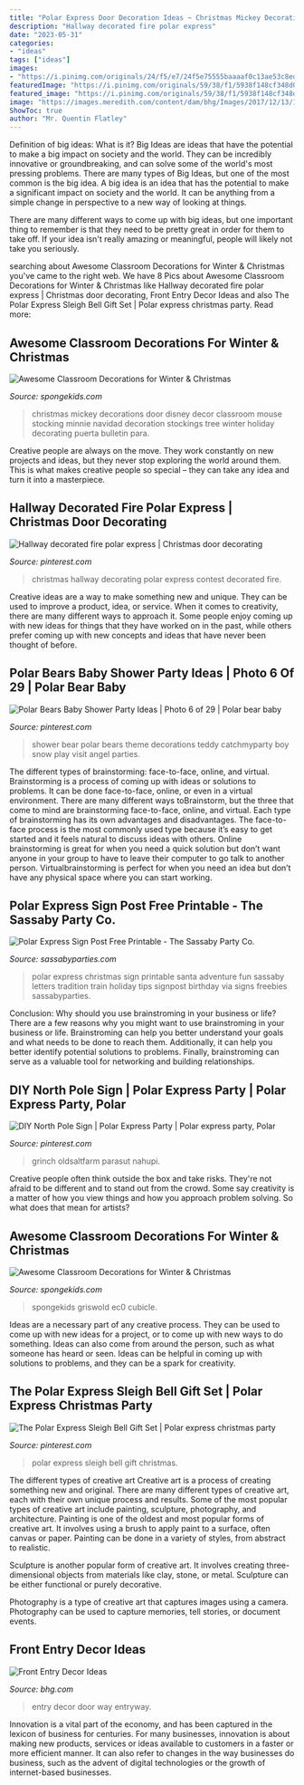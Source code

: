 ```yaml
---
title: "Polar Express Door Decoration Ideas ~ Christmas Mickey Decorations Door Disney Decor Classroom Mouse Stocking Minnie Navidad Decoration Stockings Tree Winter Holiday Decorating Puerta Bulletin Para"
description: "Hallway decorated fire polar express"
date: "2023-05-31"
categories:
- "ideas"
tags: ["ideas"]
images:
- "https://i.pinimg.com/originals/24/f5/e7/24f5e75555baaaaf0c13ae53c8ed3cac.jpg"
featuredImage: "https://i.pinimg.com/originals/59/38/f1/5938f148cf348d0ad319048e95d832b8.jpg"
featured_image: "https://i.pinimg.com/originals/59/38/f1/5938f148cf348d0ad319048e95d832b8.jpg"
image: "https://images.meredith.com/content/dam/bhg/Images/2017/12/13/102977652.jpg.rendition.largest.jpg"
ShowToc: true
author: "Mr. Quentin Flatley"
---
```



Definition of big ideas: What is it?
Big Ideas are ideas that have the potential to make a big impact on society and the world. They can be incredibly innovative or groundbreaking, and can solve some of the world's most pressing problems.
There are many types of Big Ideas, but one of the most common is the big idea. A big idea is an idea that has the potential to make a significant impact on society and the world. It can be anything from a simple change in perspective to a new way of looking at things.

There are many different ways to come up with big ideas, but one important thing to remember is that they need to be pretty great in order for them to take off. If your idea isn't really amazing or meaningful, people will likely not take you seriously.

	

		
searching about Awesome Classroom Decorations for Winter &amp; Christmas you've came to the right web. We have 8 Pics about Awesome Classroom Decorations for Winter &amp; Christmas like Hallway decorated fire polar express | Christmas door decorating, Front Entry Decor Ideas and also The Polar Express Sleigh Bell Gift Set | Polar express christmas party. Read more:
		
    
## Awesome Classroom Decorations For Winter &amp; Christmas

<img loading=lazy src="http://spongekids.com/wp-content/uploads/2016/11/christmas-bulletin-board/17-christmas-bulletin-board-ideas.jpg" onerror="this.onerror=null;this.src='https://tse4.mm.bing.net/th?id=OIP.fglqwP9Tj60vEkuAm1R04gHaNI&amp;pid=15.1';" alt="Awesome Classroom Decorations for Winter &amp; Christmas">

_Source: spongekids.com_

>christmas mickey decorations door disney decor classroom mouse stocking minnie navidad decoration stockings tree winter holiday decorating puerta bulletin para. 

	

Creative people are always on the move. They work constantly on new projects and ideas, but they never stop exploring the world around them. This is what makes creative people so special – they can take any idea and turn it into a masterpiece.

    
## Hallway Decorated Fire Polar Express | Christmas Door Decorating

<img loading=lazy src="https://i.pinimg.com/originals/59/38/f1/5938f148cf348d0ad319048e95d832b8.jpg" onerror="this.onerror=null;this.src='https://tse4.mm.bing.net/th?id=OIP.1aiKcTTYcg6d-Q8AZ3L0hQHaKG&amp;pid=15.1';" alt="Hallway decorated fire polar express | Christmas door decorating">

_Source: pinterest.com_

>christmas hallway decorating polar express contest decorated fire. 

	

Creative ideas are a way to make something new and unique. They can be used to improve a product, idea, or service. When it comes to creativity, there are many different ways to approach it. Some people enjoy coming up with new ideas for things that they have worked on in the past, while others prefer coming up with new concepts and ideas that have never been thought of before.

    
## Polar Bears Baby Shower Party Ideas | Photo 6 Of 29 | Polar Bear Baby

<img loading=lazy src="https://i.pinimg.com/originals/e2/42/1f/e2421f963e082eda059820cf6376eb34.jpg" onerror="this.onerror=null;this.src='https://tse2.mm.bing.net/th?id=OIP.URsQIynhzhs73ZXgbfxSFgHaJ4&amp;pid=15.1';" alt="Polar Bears Baby Shower Party Ideas | Photo 6 of 29 | Polar bear baby">

_Source: pinterest.com_

>shower bear polar bears theme decorations teddy catchmyparty boy snow play visit angel parties. 

	

The different types of brainstorming: face-to-face, online, and virtual.
Brainstorming is a process of coming up with ideas or solutions to problems. It can be done face-to-face, online, or even in a virtual environment. There are many different ways toBrainstorm, but the three that come to mind are brainstorming face-to-face, online, and virtual. 
Each type of brainstorming has its own advantages and disadvantages. The face-to-face process is the most commonly used type because it’s easy to get started and it feels natural to discuss ideas with others. Online brainstorming is great for when you need a quick solution but don’t want anyone in your group to have to leave their computer to go talk to another person. Virtualbrainstorming is perfect for when you need an idea but don’t have any physical space where you can start working.

    
## Polar Express Sign Post Free Printable - The Sassaby Party Co.

<img loading=lazy src="http://www.sassabyparties.com/uploads/4/4/1/7/44174909/3414618_orig.jpg" onerror="this.onerror=null;this.src='https://tse4.mm.bing.net/th?id=OIP.7Q7n2vv-7rAGWn-7UnxypQHaLr&amp;pid=15.1';" alt="Polar Express Sign Post Free Printable - The Sassaby Party Co.">

_Source: sassabyparties.com_

>polar express christmas sign printable santa adventure fun sassaby letters tradition train holiday tips signpost birthday via signs freebies sassabyparties. 

	

Conclusion: Why should you use brainstroming in your business or life?
There are a few reasons why you might want to use brainstroming in your business or life. Brainstroming can help you better understand your goals and what needs to be done to reach them. Additionally, it can help you better identify potential solutions to problems. Finally, brainstroming can serve as a valuable tool for networking and building relationships.

    
## DIY North Pole Sign | Polar Express Party | Polar Express Party, Polar

<img loading=lazy src="https://i.pinimg.com/originals/24/f5/e7/24f5e75555baaaaf0c13ae53c8ed3cac.jpg" onerror="this.onerror=null;this.src='https://tse1.mm.bing.net/th?id=OIP.6ejYZ2EJBD-ZSR3kddNmrQHaJ3&amp;pid=15.1';" alt="DIY North Pole Sign | Polar Express Party | Polar express party, Polar">

_Source: pinterest.com_

>grinch oldsaltfarm parasut nahupi. 

	

Creative people often think outside the box and take risks. They're not afraid to be different and to stand out from the crowd. Some say creativity is a matter of how you view things and how you approach problem solving. So what does that mean for artists?

    
## Awesome Classroom Decorations For Winter &amp; Christmas

<img loading=lazy src="https://spongekids.com/wp-content/uploads/2016/11/christmas-bulletin-board/13-christmas-bulletin-board-ideas.jpg" onerror="this.onerror=null;this.src='https://tse3.mm.bing.net/th?id=OIP.OpdLSa9RhcKpaUqbiRDoSgHaLH&amp;pid=15.1';" alt="Awesome Classroom Decorations for Winter &amp; Christmas">

_Source: spongekids.com_

>spongekids griswold ec0 cubicle. 

	

Ideas are a necessary part of any creative process. They can be used to come up with new ideas for a project, or to come up with new ways to do something. Ideas can also come from around the person, such as what someone has heard or seen. Ideas can be helpful in coming up with solutions to problems, and they can be a spark for creativity.

    
## The Polar Express Sleigh Bell Gift Set | Polar Express Christmas Party

<img loading=lazy src="https://i.pinimg.com/originals/84/2a/b0/842ab0ea3e38ddfcc8bb81a7e6206b89.jpg" onerror="this.onerror=null;this.src='https://tse4.mm.bing.net/th?id=OIP.cbzKVANuBdsj7rGNvuQKzQHaHa&amp;pid=15.1';" alt="The Polar Express Sleigh Bell Gift Set | Polar express christmas party">

_Source: pinterest.com_

>polar express sleigh bell gift christmas. 

	

The different types of creative art
Creative art is a process of creating something new and original. There are many different types of creative art, each with their own unique process and results. Some of the most popular types of creative art include painting, sculpture, photography, and architecture.
Painting is one of the oldest and most popular forms of creative art. It involves using a brush to apply paint to a surface, often canvas or paper. Painting can be done in a variety of styles, from abstract to realistic.

Sculpture is another popular form of creative art. It involves creating three-dimensional objects from materials like clay, stone, or metal. Sculpture can be either functional or purely decorative.

Photography is a type of creative art that captures images using a camera. Photography can be used to capture memories, tell stories, or document events.

    
## Front Entry Decor Ideas

<img loading=lazy src="https://images.meredith.com/content/dam/bhg/Images/2017/12/13/102977652.jpg.rendition.largest.jpg" onerror="this.onerror=null;this.src='https://tse3.mm.bing.net/th?id=OIP.ae0fGYIO83Jz1KJJtuotpwHaJ3&amp;pid=15.1';" alt="Front Entry Decor Ideas">

_Source: bhg.com_

>entry decor door way entryway. 

	

Innovation is a vital part of the economy, and has been captured in the lexicon of business for centuries. For many businesses, innovation is about making new products, services or ideas available to customers in a faster or more efficient manner. It can also refer to changes in the way businesses do business, such as the advent of digital technologies or the growth of internet-based businesses.

